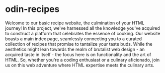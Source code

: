 # odin-recipes

Welcome to our basic recipe website, the culmination of your HTML journey! In this project, we've harnessed all the knowledge you've acquired to construct a platform that celebrates the essence of cooking. Our website boasts a main index page, seamlessly connecting you to a curated collection of recipes that promise to tantalize your taste buds. While the aesthetics might lean towards the realm of brutalist web design - an acquired taste in itself - the focus here is on functionality and the art of HTML. So, whether you're a coding enthusiast or a culinary aficionado, join us on this web adventure where HTML expertise meets the culinary arts.